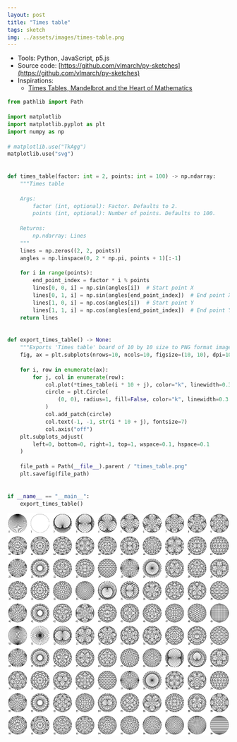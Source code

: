 ```yaml
---
layout: post
title: "Times table"
tags: sketch
img: ../assets/images/times-table.png
---
```


- Tools: Python, JavaScript, p5.js
- Source code: [https://github.com/vlmarch/py-sketches](https://github.com/vlmarch/py-sketches)
- Inspirations:
    - [Times Tables, Mandelbrot and the Heart of Mathematics](https://www.youtube.com/watch?v=qhbuKbxJsk8)


```python
from pathlib import Path

import matplotlib
import matplotlib.pyplot as plt
import numpy as np

# matplotlib.use("TkAgg")
matplotlib.use("svg")


def times_table(factor: int = 2, points: int = 100) -> np.ndarray:
    """Times table

    Args:
        factor (int, optional): Factor. Defaults to 2.
        points (int, optional): Number of points. Defaults to 100.

    Returns:
        np.ndarray: Lines
    """
    lines = np.zeros((2, 2, points))
    angles = np.linspace(0, 2 * np.pi, points + 1)[:-1]

    for i in range(points):
        end_point_index = factor * i % points
        lines[0, 0, i] = np.sin(angles[i])  # Start point X
        lines[0, 1, i] = np.sin(angles[end_point_index])  # End point X
        lines[1, 0, i] = np.cos(angles[i])  # Start point Y
        lines[1, 1, i] = np.cos(angles[end_point_index])  # End point Y
    return lines


def export_times_table() -> None:
    """Exports 'Times table' board of 10 by 10 size to PNG format image."""
    fig, ax = plt.subplots(nrows=10, ncols=10, figsize=(10, 10), dpi=100)

    for i, row in enumerate(ax):
        for j, col in enumerate(row):
            col.plot(*times_table(i * 10 + j), color="k", linewidth=0.3)
            circle = plt.Circle(
                (0, 0), radius=1, fill=False, color="k", linewidth=0.3
            )
            col.add_patch(circle)
            col.text(-1, -1, str(i * 10 + j), fontsize=7)
            col.axis("off")
    plt.subplots_adjust(
        left=0, bottom=0, right=1, top=1, wspace=0.1, hspace=0.1
    )

    file_path = Path(__file__).parent / "times_table.png"
    plt.savefig(file_path)


if __name__ == "__main__":
    export_times_table()

```

![times-table1.png](../assets/images/times-table1.png)


<div>
    <script src="../assets/js/times-table.js"></script>
</div>
